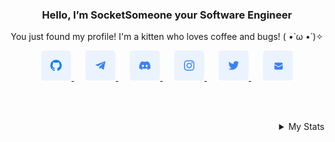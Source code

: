<div align="center">
  <h3>Hello, I’m SocketSomeone your Software Engineer</h3>

  <p>
       You just found my profile! I'm a kitten who loves coffee and bugs! ( •̀ ω •́ )✧
  </p>

  <a href="https://github.com/SocketSomeone">
    <picture>
       <source media="(prefers-color-scheme: dark)" srcset="./assets/dark/github.png">
       <img src="./assets/light/github.png">
    </picture>
  </a>
  &emsp;
  <a href="[https://github.com/SocketSomeone](https://t.me/socketsomeone)">
    <picture>
       <source media="(prefers-color-scheme: dark)" srcset="./assets/dark/telegram.png">
       <img src="./assets/light/telegram.png">
    </picture>
  </a> 
  &emsp;
  <a href="https://discord.com/users/235413185639874561">
    <picture>
       <source media="(prefers-color-scheme: dark)" srcset="./assets/dark/discord.png">
       <img src="./assets/light/discord.png">
    </picture>
  </a> 
  &emsp;
  <a href="https://instagram.com/socketsomeone">
    <picture>
       <source media="(prefers-color-scheme: dark)" srcset="./assets/dark/instagram.png">
       <img src="./assets/light/instagram.png">
    </picture>
  </a>
  &emsp;
  <a href="https://twitter.com/SocketSomeone">
    <picture>
       <source media="(prefers-color-scheme: dark)" srcset="./assets/dark/twitter.png">
       <img src="./assets/light/twitter.png">
    </picture>
  </a> 
  &emsp;
  <a href="mailto:socket.someone@gmail.com">
    <picture>
       <source media="(prefers-color-scheme: dark)" srcset="./assets/dark/email.png">
       <img src="./assets/light/email.png">
    </picture>
  </a>
</div>

<br/><br/>

<details align="right">
  <summary>My Stats</summary>

  <a width="50%" align="left" href="https://discord.com/users/235413185639874561" target="_blank">
    <img  alt="Discord Status" src="https://lanyard.cnrad.dev/api/235413185639874561?theme=light&borderRadius=5px">
  <a/>
  <a width="50%" align="right" href="https://wakatime.com/@SocketSomeone" target="_blank">
    <img  src="https://github-readme-stats.vercel.app/api/wakatime?username=SocketSomeone&border_radius=5px&border_color=fff&icon_color=58a6ff&show_icons=true&custom_title=Weekly%20Stats">
  <a/>
  <br/>
  <img width="100%" src="https://i.imgur.com/kWJpUr0.giff">
  <br/>
  <img align="right" src="https://komarev.com/ghpvc/?username=SocketSomeone&label=💖" alt="Profile Views"/>
</details>

